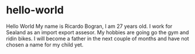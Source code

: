 # hello-world
Hello World
My name is Ricardo Bogran, I am 27 years old. 
I work for Sealand as an import export assesor. 
My hobbies are going go the gym and ridin bikes. 
I will become a father in the next couple of months and have not chosen a name for my child yet.
